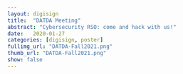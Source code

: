 ```yaml
---
layout: digisign
title:  "DATDA Meeting"
abstract: "Cybersecurity RSO: come and hack with us!"
date:   2020-01-27
categories: [digisign, poster]
fullimg_url: "DATDA-Fall2021.png"
thumb_url: "DATDA-Fall2021.png"
show: false
---
```

